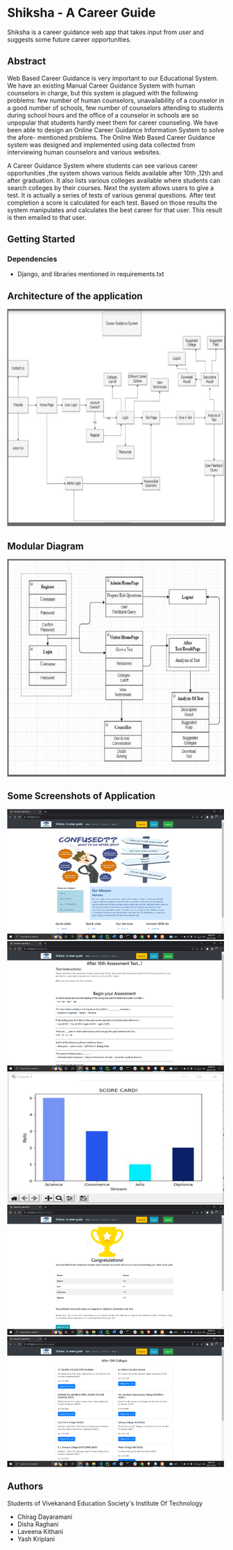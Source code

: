 # Shiksha - A Career Guide

Shiksha is a career guidance web app that takes input from user and suggests some future career opportunities.

## Abstract

Web Based Career Guidance is very important to our Educational System. We have an existing Manual Career Guidance System with human counselors in charge, but this system is plagued with the following problems: few number of human counselors, unavailability of a counselor in a good number of schools, few number of counselors attending to students during school hours and the office of a counselor in schools are so unpopular that students hardly meet them for career counseling. We have been able to design an Online Career Guidance Information System to solve the afore- mentioned problems. The Online Web Based Career Guidance system was designed and implemented using data collected from interviewing human counselors and various websites.


A Career Guidance System where students can see various career opportunities ,the system shows various fields available after 10th ,12th and after graduation. It also lists various colleges available where students can search colleges by their courses. Next the system allows users to give a test. It is actually a series of tests of various general questions. After test completion a score is calculated for each test. Based on those results the system manipulates and calculates the best career for that user. This result is then emailed to that user.


## Getting Started

### Dependencies

* Django, and libraries mentioned in requirements.txt

## Architecture of the application

<div>
<img src="https://github.com/chiragdayaramani/CareerGuidanceNew/blob/master/Screenshots/architecture.JPG" width="900" height="500" />
</div>

## Modular Diagram

<div>
<img src="https://github.com/chiragdayaramani/CareerGuidanceNew/blob/master/Screenshots/modular.JPG" width="900" height="500" />
</div>

## Some Screenshots of Application

<div>
<img src="https://github.com/chiragdayaramani/CareerGuidanceNew/blob/master/Screenshots/Screenshot3.png" width="500" height="300" />
<img src="https://github.com/chiragdayaramani/CareerGuidanceNew/blob/master/Screenshots/Screenshot2.png" width="500" height="300" />
<img src="https://github.com/chiragdayaramani/CareerGuidanceNew/blob/master/Screenshots/graph.JPG" width="500" height="300" />
<img src="https://github.com/chiragdayaramani/CareerGuidanceNew/blob/master/Screenshots/Screenshot1.png" width="500" height="300" />
<img src="https://github.com/chiragdayaramani/CareerGuidanceNew/blob/master/Screenshots/Screenshot4.png" width="500" height="300" />
</div>

## Authors

Students of Vivekanand Education Society's Institute Of Technology

* Chirag Dayaramani
* Disha Raghani
* Laveena Kithani
* Yash Kriplani 


